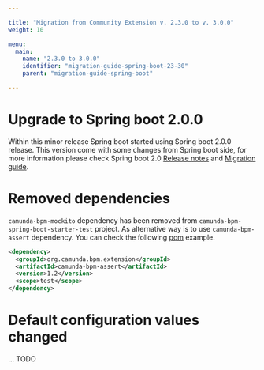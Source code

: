 ```yaml
---

title: "Migration from Community Extension v. 2.3.0 to v. 3.0.0"
weight: 10

menu:
  main:
    name: "2.3.0 to 3.0.0"
    identifier: "migration-guide-spring-boot-23-30"
    parent: "migration-guide-spring-boot"

---
```


# Upgrade to Spring boot 2.0.0

Within this minor release Spring boot started using Spring boot 2.0.0 release.
This version come with some changes from Spring boot side, for more information please check Spring boot 2.0 [Release notes](https://github.com/spring-projects/spring-boot/wiki/Spring-Boot-2.0-Release-Notes) and [Migration guide](https://github.com/spring-projects/spring-boot/wiki/Spring-Boot-2.0-Migration-Guide).

# Removed dependencies 

`camunda-bpm-mockito` dependency has been removed from `camunda-bpm-spring-boot-starter-test` project.
As alternative way is to use `camunda-bpm-assert` dependency. You can check the following [pom](https://github.com/camunda/camunda-bpm-examples/blob/master/spring-boot-starter/example-simple/pom.xml) example.

```xml
<dependency>
  <groupId>org.camunda.bpm.extension</groupId>
  <artifactId>camunda-bpm-assert</artifactId>
  <version>1.2</version>
  <scope>test</scope>
</dependency>
```

# Default configuration values changed
...
TODO